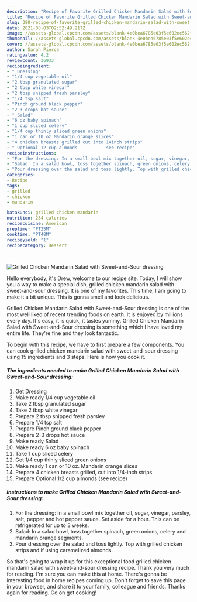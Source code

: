 ```yaml
---
description: "Recipe of Favorite Grilled Chicken Mandarin Salad with Sweet-and-Sour dressing"
title: "Recipe of Favorite Grilled Chicken Mandarin Salad with Sweet-and-Sour dressing"
slug: 380-recipe-of-favorite-grilled-chicken-mandarin-salad-with-sweet-and-sour-dressing
date: 2021-08-03T02:52:49.217Z
image: //assets-global.cpcdn.com/assets/blank-4e0bea6785e03f5e602ec562f230caae08da540cada707380b4fe1bbebba43da.png
thumbnail: //assets-global.cpcdn.com/assets/blank-4e0bea6785e03f5e602ec562f230caae08da540cada707380b4fe1bbebba43da.png
cover: //assets-global.cpcdn.com/assets/blank-4e0bea6785e03f5e602ec562f230caae08da540cada707380b4fe1bbebba43da.png
author: Sarah Pierce
ratingvalue: 4.2
reviewcount: 36933
recipeingredient:
- " Dressing"
- "1/4 cup vegetable oil"
- "2 tbsp granulated sugar"
- "2 tbsp white vinegar"
- "2 tbsp snipped fresh parsley"
- "1/4 tsp salt"
- "Pinch ground black pepper"
- "2-3 drops hot sauce"
- " Salad"
- "6 oz baby spinach"
- "1 cup sliced celery"
- "1/4 cup thinly sliced green onions"
- "1 can or 10 oz Mandarin orange slices"
- "4 chicken breasts grilled cut into 14inch strips"
- " Optional 12 cup almonds           see recipe"
recipeinstructions:
- "For the dressing: In a small bowl mix together oil, sugar, vinegar, parsley, salt, pepper and hot pepper sauce. Set aside for a hour. This can be refrigerated for up to 3 weeks."
- "Salad: In a salad bowl, toss together spinach, green onions, celery and mandarin orange segments."
- "Pour dressing over the salad and toss lightly. Top with grilled chicken strips and if using caramelized almonds."
categories:
- Recipe
tags:
- grilled
- chicken
- mandarin

katakunci: grilled chicken mandarin 
nutrition: 234 calories
recipecuisine: American
preptime: "PT25M"
cooktime: "PT48M"
recipeyield: "1"
recipecategory: Dessert

---
```



![Grilled Chicken Mandarin Salad with Sweet-and-Sour dressing](//assets-global.cpcdn.com/assets/blank-4e0bea6785e03f5e602ec562f230caae08da540cada707380b4fe1bbebba43da.png)

Hello everybody, it's Drew, welcome to our recipe site. Today, I will show you a way to make a special dish, grilled chicken mandarin salad with sweet-and-sour dressing. It is one of my favorites. This time, I am going to make it a bit unique. This is gonna smell and look delicious.

Grilled Chicken Mandarin Salad with Sweet-and-Sour dressing is one of the most well liked of recent trending foods on earth. It is enjoyed by millions every day. It's easy, it is quick, it tastes yummy. Grilled Chicken Mandarin Salad with Sweet-and-Sour dressing is something which I have loved my entire life. They're fine and they look fantastic.




To begin with this recipe, we have to first prepare a few components. You can cook grilled chicken mandarin salad with sweet-and-sour dressing using 15 ingredients and 3 steps. Here is how you cook it.

<!--inarticleads1-->

##### The ingredients needed to make Grilled Chicken Mandarin Salad with Sweet-and-Sour dressing:

1. Get  Dressing
1. Make ready 1/4 cup vegetable oil
1. Take 2 tbsp granulated sugar
1. Take 2 tbsp white vinegar
1. Prepare 2 tbsp snipped fresh parsley
1. Prepare 1/4 tsp salt
1. Prepare Pinch ground black pepper
1. Prepare 2-3 drops hot sauce
1. Make ready  Salad
1. Make ready 6 oz baby spinach
1. Take 1 cup sliced celery
1. Get 1/4 cup thinly sliced green onions
1. Make ready 1 can or 10 oz. Mandarin orange slices
1. Prepare 4 chicken breasts grilled, cut into 1/4-inch strips
1. Prepare  Optional 1/2 cup almonds           (see recipe)




<!--inarticleads2-->

##### Instructions to make Grilled Chicken Mandarin Salad with Sweet-and-Sour dressing:

1. For the dressing: In a small bowl mix together oil, sugar, vinegar, parsley, salt, pepper and hot pepper sauce. Set aside for a hour. This can be refrigerated for up to 3 weeks.
1. Salad: In a salad bowl, toss together spinach, green onions, celery and mandarin orange segments.
1. Pour dressing over the salad and toss lightly. Top with grilled chicken strips and if using caramelized almonds.




So that's going to wrap it up for this exceptional food grilled chicken mandarin salad with sweet-and-sour dressing recipe. Thank you very much for reading. I'm sure you can make this at home. There's gonna be interesting food in home recipes coming up. Don't forget to save this page in your browser, and share it to your family, colleague and friends. Thanks again for reading. Go on get cooking!

